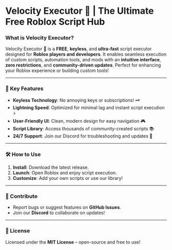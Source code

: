 # **Velocity Executor 🚀 | The Ultimate Free Roblox Script Hub**  

### What is Velocity Executor?  
Velocity Executor 🚀 is a **FREE**, **keyless**, and **ultra-fast** script executor designed for **Roblox players and developers**. It enables seamless execution of custom scripts, automation tools, and mods with an **intuitive interface**, **zero restrictions**, and **community-driven updates**. Perfect for enhancing your Roblox experience or building custom tools!   

---

### 🌈 Key Features  
- **Keyless Technology**: No annoying keys or subscriptions! 🗝️   
- **Lightning Speed**: Optimized for minimal lag and instant script execution ⚡   
- **User-Friendly UI**: Clean, modern design for easy navigation 🎮  
- **Script Library**: Access thousands of community-created scripts 📚  
- **24/7 Support**: Join our Discord for troubleshooting and updates 💬   

---

### 🛠️ How to Use  
1. **Install**: Download the latest release.  
2. **Launch**: Open Roblox and enjoy script execution.  
3. **Customize**: Add your own scripts or use our library!  

---

### 🤝 Contribute  
- Report bugs or suggest features on **GitHub Issues**.  
- Join our **Discord** to collaborate on updates!  

---

### 📝 License  
Licensed under the **MIT License** – open-source and free to use!  
